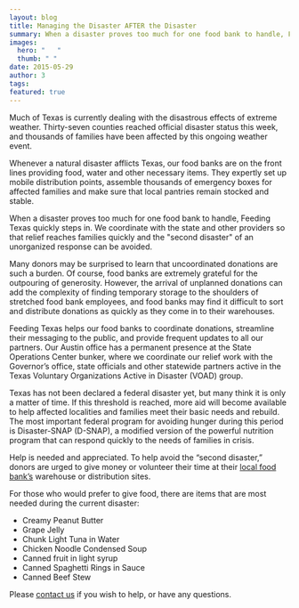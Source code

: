 ```yaml
---
layout: blog
title: Managing the Disaster AFTER the Disaster
summary: When a disaster proves too much for one food bank to handle, Feeding Texas quickly steps in.  
images: 
  hero: "	"
  thumb: " "
date: 2015-05-29
author: 3
tags: 
featured: true
---
```

Much of Texas is currently dealing with the disastrous effects of extreme weather. Thirty-seven counties reached official disaster status this week, and thousands of families have been affected by this ongoing weather event.

Whenever a natural disaster afflicts Texas, our food banks are on the front lines providing food, water and other necessary items. They expertly set up mobile distribution points, assemble thousands of emergency boxes for affected families and make sure that local pantries remain stocked and stable. 

When a disaster proves too much for one food bank to handle, Feeding Texas quickly steps in. We coordinate with the state and other providers so that relief reaches families quickly and the "second disaster" of an unorganized response can be avoided.

Many donors may be surprised to learn that uncoordinated donations are such a burden. Of course, food banks are extremely grateful for the outpouring of generosity. However, the arrival of unplanned donations can add the complexity of finding temporary storage to the shoulders of stretched food bank employees, and food banks may find it difficult to sort and distribute donations as quickly as they come in to their warehouses. 

Feeding Texas helps our food banks to coordinate donations, streamline their messaging to the public, and provide frequent updates to all our partners. Our Austin office has a permanent presence at the State Operations Center bunker, where we coordinate our relief work with the Governor’s office, state officials and other statewide partners active in the Texas Voluntary Organizations Active in Disaster (VOAD) group.

Texas has not been declared a federal disaster yet, but many think it is only a matter of time. If this threshold is reached, more aid will become available to help affected localities and families meet their basic needs and rebuild. The most important federal program for avoiding hunger during this period is Disaster-SNAP (D-SNAP), a modified version of the powerful nutrition program that can respond quickly to the needs of families in crisis. 

Help is needed and appreciated. To help avoid the “second disaster,” donors are urged to give money or volunteer their time at their [local food bank’s](http://www.feedingtexas.org/help/) warehouse or distribution sites. 

For those who would prefer to give food, there are items that are most needed during the current disaster:    

* Creamy Peanut Butter
* Grape Jelly
* Chunk Light Tuna in Water
* Chicken Noodle Condensed Soup
* Canned fruit in light syrup
* Canned Spaghetti Rings in Sauce
* Canned Beef Stew        

Please [contact us](http://www.feedingtexas.org/staff/01-gaye-lynn-bailey/) if you wish to help, or have any questions.
